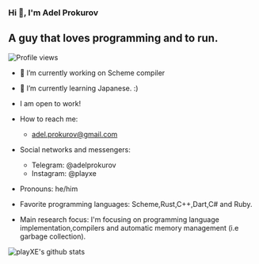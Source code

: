 ### Hi 👋, I'm Adel Prokurov

## A guy that loves programming and to run.

![Profile views](https://gpvc.arturio.dev/playXE)

- 🔭 I’m currently working on Scheme compiler
- 🌱 I’m currently learning Japanese. :)
- I am open to work!

- How to reach me: 
  - adel.prokurov@gmail.com
- Social networks and messengers:
  - Telegram: @adelprokurov
  - Instagram: @playxe
- Pronouns: he/him
- Favorite programming languages: Scheme,Rust,C++,Dart,C# and Ruby.
- Main research focus: I'm focusing on programming language implementation,compilers and automatic memory management (i.e garbage collection).


![playXE's github stats](https://github-readme-stats.vercel.app/api?username=playXE&show_icons=true&theme=radical)
